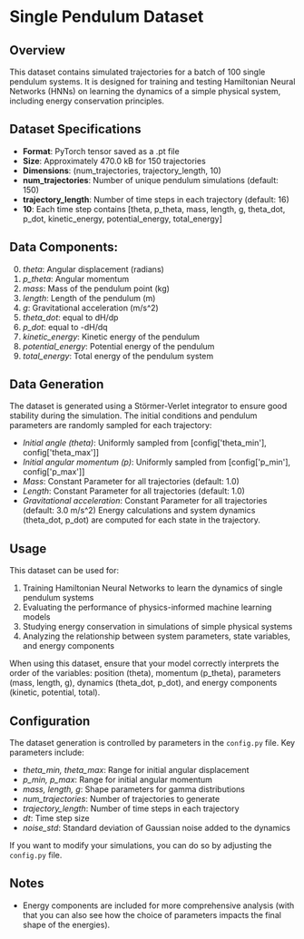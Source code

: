 # Single Pendulum Dataset

## Overview
This dataset contains simulated trajectories for a batch of 100 single pendulum systems. It is designed for training and testing Hamiltonian Neural Networks (HNNs) on learning the dynamics of a simple physical system, including energy conservation principles.

## Dataset Specifications
* **Format**: PyTorch tensor saved as a .pt file
* **Size**: Approximately 470.0 kB for 150 trajectories
* **Dimensions**: (num_trajectories, trajectory_length, 10)
* **num_trajectories**: Number of unique pendulum simulations (default: 150)
* **trajectory_length**: Number of time steps in each trajectory (default: 16)
* **10**: Each time step contains [theta, p_theta, mass, length, g, theta_dot, p_dot, kinetic_energy, potential_energy, total_energy]

## Data Components:
0. *theta*: Angular displacement (radians)
1. *p_theta*: Angular momentum
2. *mass*: Mass of the pendulum point (kg)
3. *length*: Length of the pendulum (m)
4. *g*: Gravitational acceleration (m/s^2)
5. *theta_dot*: equal to dH/dp
6. *p_dot*: equal to -dH/dq
7. *kinetic_energy*: Kinetic energy of the pendulum
8. *potential_energy*: Potential energy of the pendulum
9. *total_energy*: Total energy of the pendulum system

## Data Generation
The dataset is generated using a Störmer-Verlet integrator to ensure good stability during the simulation. The initial conditions and pendulum parameters are randomly sampled for each trajectory:
* *Initial angle (theta)*: Uniformly sampled from [config['theta_min'], config['theta_max']]
* *Initial angular momentum (p)*: Uniformly sampled from [config['p_min'], config['p_max']]
* *Mass*: Constant Parameter for all trajectories (default: 1.0)
* *Length*: Constant Parameter for all trajectories (default: 1.0)
* *Gravitational acceleration*: Constant Parameter for all trajectories (default: 3.0 m/s^2)
Energy calculations and system dynamics (theta_dot, p_dot) are computed for each state in the trajectory.

## Usage
This dataset can be used for:
1. Training Hamiltonian Neural Networks to learn the dynamics of single pendulum systems
2. Evaluating the performance of physics-informed machine learning models
3. Studying energy conservation in simulations of simple physical systems
4. Analyzing the relationship between system parameters, state variables, and energy components

When using this dataset, ensure that your model correctly interprets the order of the variables: position (theta), momentum (p_theta), parameters (mass, length, g), dynamics (theta_dot, p_dot), and energy components (kinetic, potential, total).

## Configuration
The dataset generation is controlled by parameters in the `config.py` file. Key parameters include:
* *theta_min, theta_max*: Range for initial angular displacement
* *p_min, p_max*: Range for initial angular momentum
* *mass, length, g*: Shape parameters for gamma distributions
* *num_trajectories*: Number of trajectories to generate
* *trajectory_length*: Number of time steps in each trajectory
* *dt*: Time step size
* *noise_std*: Standard deviation of Gaussian noise added to the dynamics

If you want to modify your simulations, you can do so by adjusting the `config.py` file.

## Notes
* Energy components are included for more comprehensive analysis (with that you can also see how the choice of parameters impacts the final shape of the energies).
